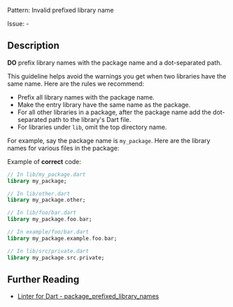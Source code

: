 Pattern: Invalid prefixed library name

Issue: -

## Description

**DO** prefix library names with the package name and a dot-separated path.

This guideline helps avoid the warnings you get when two libraries have the same
name. Here are the rules we recommend:

* Prefix all library names with the package name.
* Make the entry library have the same name as the package.
* For all other libraries in a package, after the package name add the dot-separated path to the library's Dart file.
* For libraries under `lib`, omit the top directory name.

For example, say the package name is `my_package`. Here are the library names for various files in the package:

Example of **correct** code:
```dart
// In lib/my_package.dart
library my_package;

// In lib/other.dart
library my_package.other;

// In lib/foo/bar.dart
library my_package.foo.bar;

// In example/foo/bar.dart
library my_package.example.foo.bar;

// In lib/src/private.dart
library my_package.src.private;
```

## Further Reading

* [Linter for Dart - package_prefixed_library_names](https://dart-lang.github.io/linter/lints/package_prefixed_library_names.html)
